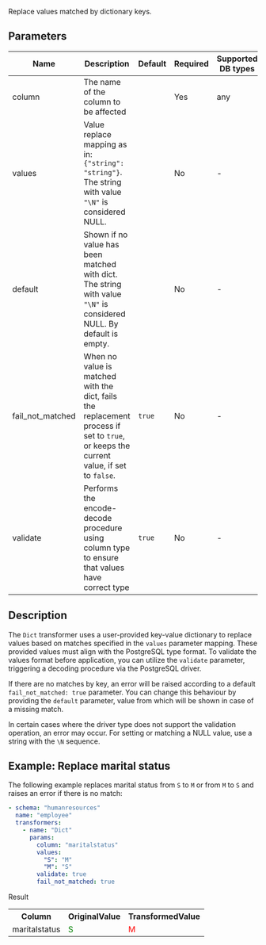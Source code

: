 Replace values matched by dictionary keys.

## Parameters

| Name             | Description                                                                                                                            | Default | Required | Supported DB types |
|------------------|----------------------------------------------------------------------------------------------------------------------------------------|---------|----------|--------------------|
| column           | The name of the column to be affected                                                                                                  |         | Yes      | any                |
| values           | Value replace mapping as in: `{"string": "string"}`. The string with value `"\N"` is considered NULL.                                  |         | No       | -                  |
| default          | Shown if no value has been matched with dict. The string with value `"\N"` is considered NULL. By default is empty.                    |         | No       | -                  |
| fail_not_matched | When no value is matched with the dict, fails the replacement process if set to `true`, or keeps the current value, if set to `false`. | `true`  | No       | -                  |
| validate         | Performs the encode-decode procedure using column type to ensure that values have correct type                                         | `true`  | No       | -                  |

## Description

The `Dict` transformer uses a user-provided key-value dictionary to replace values based on matches specified in
the `values` parameter mapping. These provided values must align with the PostgreSQL type format. To validate the values
format before application, you can utilize the `validate` parameter, triggering a decoding procedure via the PostgreSQL
driver.

If there are no matches by key, an error will be raised according to a default `fail_not_matched: true` parameter. You
can change this behaviour by providing the `default` parameter, value from which will be shown in case of a missing
match.

In certain cases where the driver type does not support the validation operation, an error may occur. For setting or
matching a NULL value, use a string with the `\N` sequence.

## Example: Replace marital status

The following example replaces marital status from `S` to `M` or from `M` to `S` and raises an error if there is no
match:

``` yaml title="Dict transformer example"
- schema: "humanresources"
  name: "employee"
  transformers:
    - name: "Dict"
      params:
        column: "maritalstatus"
        values:
          "S": "M"
          "M": "S"
        validate: true
        fail_not_matched: true
```

Result

<table>
<tr>
<th>Column</th><th>OriginalValue</th><th>TransformedValue</th>
</tr>
<tr>
<td>maritalstatus</td><td><span style="color:green">S</span></td><td><span style="color:red">M</span></td>
</tr>
</table>

